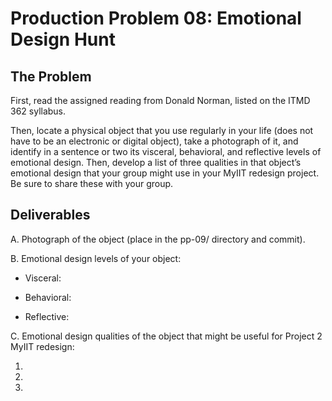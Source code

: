 # Production Problem 08: Emotional Design Hunt

## The Problem

First, read the assigned reading from Donald Norman, listed on the ITMD 362 syllabus.

Then, locate a physical object that you use regularly in your life (does not have to be an electronic or digital object), take a photograph of it, and identify in a sentence or two its visceral, behavioral, and reflective levels of emotional design. Then, develop a list of three qualities in that object’s emotional design that your group might use in your MyIIT redesign project. Be sure to share these with your group.

## Deliverables

A. Photograph of the object (place in the pp-09/ directory and commit).

B. Emotional design levels of your object:

* Visceral:

* Behavioral:

* Reflective:

C.  Emotional design qualities of the object that might be useful for Project 2 MyIIT redesign:

1.
2.
3.

